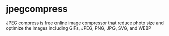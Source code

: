 # jpegcompress
JPEG compress is free online image compressor that reduce photo size and optimize the images including GIFs, JPEG, PNG, JPG, SVG, and WEBP
